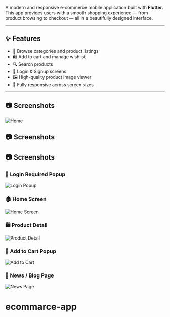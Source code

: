 A modern and responsive e-commerce mobile application built with **Flutter**. This app provides users with a smooth shopping experience — from product browsing to checkout — all in a beautifully designed interface.

---

## ✨ Features

- 🏬 Browse categories and product listings
- 🛍️ Add to cart and manage wishlist
- 🔍 Search products
- 🔐 Login & Signup screens
- 🖼️ High-quality product image viewer
- 📱 Fully responsive across screen sizes

---

## 📷 Screenshots 
![Home](assets\images\screenshort\screenshort\home)
## 📷 Screenshots

## 📷 Screenshots

### 🔐 Login Required Popup
![Login Popup](eapp/assets/images/screenshort/screenshort/login.png)

### 🏠 Home Screen
![Home Screen](eapp/assets/images/screenshort/screenshort/homepage.png)

### 🛍️ Product Detail
![Product Detail](eapp/assets/images/screenshort/screenshort/product.png)

### 🧾 Add to Cart Popup
![Add to Cart](eapp/assets/images/screenshort/screenshort/addcard.png)

### 📰 News / Blog Page
![News Page](eapp/assets/images/screenshort/screenshort/detailnews.png)

# ecommarce-app
